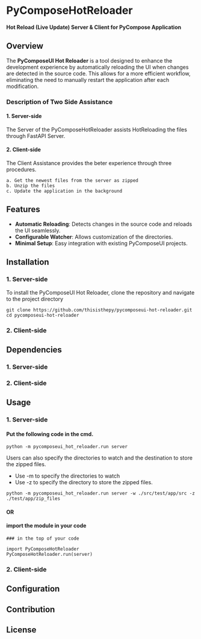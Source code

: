 # PyComposeHotReloader
**Hot Reload (Live Update) Server & Client for PyCompose Application**

## Overview
The **PyComposeUI Hot Reloader** is a tool designed to enhance the development experience by automatically reloading the UI when changes are detected in the source code. This allows for a more efficient workflow, eliminating the need to manually restart the application after each modification.

### Description of Two Side Assistance
#### 1. Server-side
The Server of the PyComposeHotReloader assists HotReloading the files through FastAPI Server.
#### 2. Client-side
The Client Assistance provides the beter experience through three procedures.
```shell
a. Get the newest files from the server as zipped
b. Unzip the files
c. Update the application in the background
```

## Features
- **Automatic Reloading**: Detects changes in the source code and reloads the UI seamlessly.
- **Configurable Watcher**: Allows customization of the directories.
- **Minimal Setup**: Easy integration with existing PyComposeUI projects.

## Installation
### 1. Server-side
To install the PyComposeUI Hot Reloader, clone the repository and navigate to the project directory

```shell
git clone https://github.com/thisisthepy/pycomposeui-hot-reloader.git
cd pycomposeui-hot-reloader
```


### 2. Client-side

## Dependencies

### 1. Server-side

### 2. Client-side

## Usage
### 1. Server-side
#### Put the following code in the cmd.
```shell
python -m pycomposeui_hot_reloader.run server 
```
Users can also specify the directories to watch and the destination to store the zipped files.
- Use -m to specify the directories to watch
- Use -z to specify the directory to store the zipped files.
```shell
python -m pycomposeui_hot_reloader.run server -w ./src/test/app/src -z ./test/app/zip_files
```

#### OR

#### import the module in your code
```cython
### in the top of your code

import PyComposeHotReloader
PyComposeHotReloader.run(server)
```

### 2. Client-side


## Configuration

## Contribution

## License

